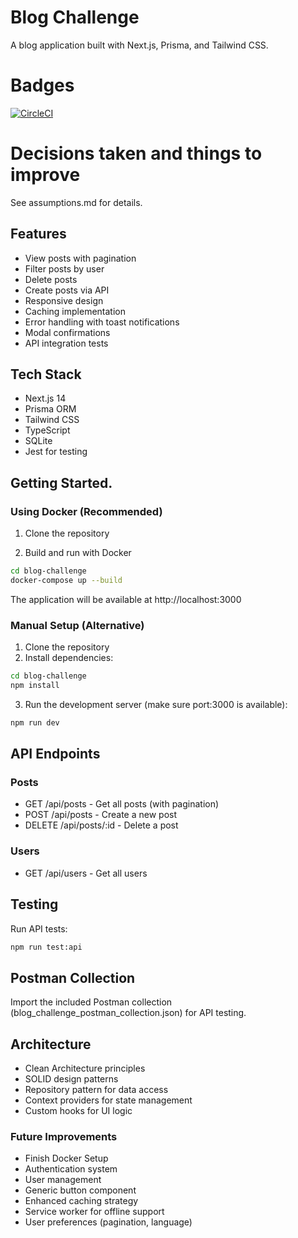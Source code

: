 # Blog Challenge

A blog application built with Next.js, Prisma, and Tailwind CSS.

# Badges

[![CircleCI](https://dl.circleci.com/status-badge/img/circleci/WHg7Rx4ZPzoCmJXPAB3RBj/6XJ3RYRmhWi9b7oagvVwGL/tree/main.svg?style=svg)](https://dl.circleci.com/status-badge/redirect/circleci/WHg7Rx4ZPzoCmJXPAB3RBj/6XJ3RYRmhWi9b7oagvVwGL/tree/main)

# Decisions taken and things to improve

See assumptions.md for details.

## Features

- View posts with pagination
- Filter posts by user
- Delete posts
- Create posts via API
- Responsive design
- Caching implementation
- Error handling with toast notifications
- Modal confirmations
- API integration tests

## Tech Stack

- Next.js 14
- Prisma ORM
- Tailwind CSS
- TypeScript
- SQLite
- Jest for testing

## Getting Started.

### Using Docker (Recommended)

1. Clone the repository

2. Build and run with Docker

```bash
cd blog-challenge
docker-compose up --build
```

The application will be available at http://localhost:3000

### Manual Setup (Alternative)

1. Clone the repository
2. Install dependencies:

```bash
cd blog-challenge
npm install
```

3. Run the development server (make sure port:3000 is available):

```bash
npm run dev
```

## API Endpoints

### Posts

- GET /api/posts - Get all posts (with pagination)
- POST /api/posts - Create a new post
- DELETE /api/posts/:id - Delete a post

### Users

- GET /api/users - Get all users

## Testing

Run API tests:

```bash
npm run test:api
```

## Postman Collection

Import the included Postman collection (blog_challenge_postman_collection.json) for API testing.

## Architecture

- Clean Architecture principles
- SOLID design patterns
- Repository pattern for data access
- Context providers for state management
- Custom hooks for UI logic

### Future Improvements

- Finish Docker Setup
- Authentication system
- User management
- Generic button component
- Enhanced caching strategy
- Service worker for offline support
- User preferences (pagination, language)
